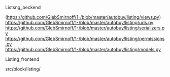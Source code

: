 Listsng_beckend


(https://github.com/GlebSmirnoff/1-/blob/master/autobuy/listing/views.py)
https://github.com/GlebSmirnoff/1-/blob/master/autobuy/listing/urls.py
https://github.com/GlebSmirnoff/1-/blob/master/autobuy/listing/serializers.py
https://github.com/GlebSmirnoff/1-/blob/master/autobuy/listing/permissions.py
https://github.com/GlebSmirnoff/1-/blob/master/autobuy/listing/models.py


Listing_frontend


src/block/listing/




